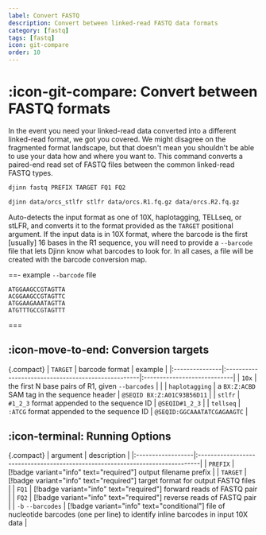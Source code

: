 ```yaml
---
label: Convert FASTQ
description: Convert between linked-read FASTQ data formats
category: [fastq]
tags: [fastq]
icon: git-compare
order: 10
---
```


# :icon-git-compare: Convert between FASTQ formats

In the event you need your linked-read data converted into a different linked-read format, we got you covered.
We might disagree on the fragmented format landscape, but that doesn't mean you
shouldn't be able to use your data how and where you want to. This command converts a paired-end read set of FASTQ
files between the common linked-read FASTQ types.

```bash usage
djinn fastq PREFIX TARGET FQ1 FQ2
```

```bash example | tellseq → stlfr
djinn data/orcs_stlfr stlfr data/orcs.R1.fq.gz data/orcs.R2.fq.gz
```

Auto-detects the input format as one of 10X, haplotagging, TELLseq, or stLFR,
and converts it to the format provided as the `TARGET` positional argument. If the
input data is in 10X format, where the barcode is the first [usually] 16 bases in the R1 sequence,
you will need to provide a `--barcode` file that lets Djinn know what barcodes to look for.
In all cases, a file will be created with the barcode conversion map.

==- example `--barcode` file
```
ATGGAAGCCGTAGTTA
ACGGAAGCCGTAGTTC
ATGGAAGAAATAGTTA
ATGTTTGCCGTAGTTT
```
===

## :icon-move-to-end: Conversion targets

{.compact}
| `TARGET`       | barcode format                                     | example                     |
|:---------------|:---------------------------------------------------|:----------------------------|
| `10x`          | the first N base pairs of R1, given `--barcodes`   |                             |
| `haplotagging` | a `BX:Z:ACBD` SAM tag in the sequence header       | `@SEQID BX:Z:A01C93B56D11`  |
| `stlfr`        | `#1_2_3` format appended to the sequence ID        | `@SEQID#1_2_3`              |
| `tellseq`      | `:ATCG` format appended to the sequence ID         | `@SEQID:GGCAAATATCGAGAAGTC` |


## :icon-terminal: Running Options
{.compact}
| argument          | description                                                                   |
|:------------------|:------------------------------------------------------------------------------|
| `PREFIX`          | [!badge variant="info" text="required"] output filename prefix                |
| `TARGET`          | [!badge variant="info" text="required"] target format for output FASTQ files  |
| `FQ1`             | [!badge variant="info" text="required"] forward reads of FASTQ pair           |
| `FQ2`             | [!badge variant="info" text="required"] reverse reads of FASTQ pair           |
| `-b` `--barcodes` | [!badge variant="info" text="conditional"] file of nucleotide barcodes (one per line) to identify inline barcodes in input 10X data  |


